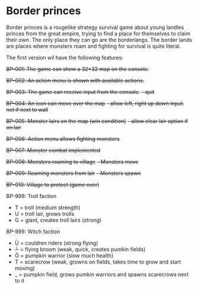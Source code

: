 # Border princes
Border princes is a rougelike strategy survival game about young landles princes from the great empire,
trying to find a place for themselves to claim their own. The only place they can go are the borderlangs.
The border lands are places where monsters roam and fighting for survival is quite literal.

The first version wil have the following features:

~~BP-001: The game can show a 32*32 map on the console.~~

~~BP-002: An action menu is shown with available actions.~~

~~BP-003: The game can receive input from the console.~~
 ~~- quit~~

~~BP-004: An icon can move over the map~~
~~- allow left, right up down input. not if next to wall~~

~~BP-005: Monster lairs on the map (win condition)~~
~~- allow clear lair option if on lair~~

~~BP-006: Action menu allows fighting monsters~~

~~BP-007: Monster combat implemented~~

~~BP-008: Monsters roaming to village~~
~~- Monsters move~~

~~BP-009: Roaming monsters from lair~~
 ~~- Monsters spawn~~

~~BP-010: Village to protect (game over)~~

BP-999: Troll faction
 - T = troll (medium strength)
 - U = troll lair, grows trolls
 - G = giant, creates troll lairs (strong)

BP-999: Witch faction
 - Ü = couldren riders (strong flying)
 - ┴ = flying broom (weak, quick, creates pumkin fields)
 - Õ = pumpkin warrior (slow much health)
 - T = scarecrow (weak, growns on fields, takes time to grow and start moving)
 - _ = pumpkin field, grows pumkin warriors and spawns scarecrows next to it